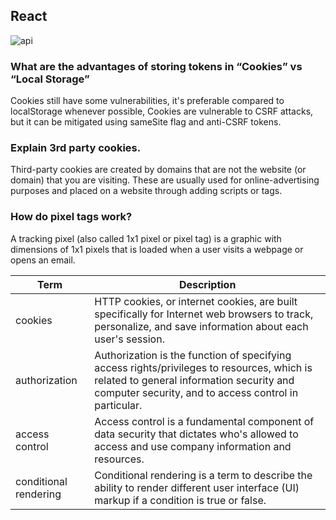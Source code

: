 ## React
![api](https://i.ibb.co/XXVH7vy/REACT-JS-KOCHI.png)


### What are the advantages of storing tokens in “Cookies” vs “Local Storage”
Cookies still have some vulnerabilities, it's preferable compared to localStorage whenever possible, Cookies are vulnerable to CSRF attacks, but it can be mitigated using sameSite flag and anti-CSRF tokens.
### Explain 3rd party cookies.
Third-party cookies are created by domains that are not the website (or domain) that you are visiting. These are usually used for online-advertising purposes and placed on a website through adding scripts or tags.
### How do pixel tags work?
A tracking pixel (also called 1x1 pixel or pixel tag) is a graphic with dimensions of 1x1 pixels that is loaded when a user visits a webpage or opens an email. 

|Term|Description|
|----|----|
|cookies|HTTP cookies, or internet cookies, are built specifically for Internet web browsers to track, personalize, and save information about each user's session.|
|authorization|Authorization is the function of specifying access rights/privileges to resources, which is related to general information security and computer security, and to access control in particular.|
|access control|Access control is a fundamental component of data security that dictates who's allowed to access and use company information and resources.|
|conditional rendering|Conditional rendering is a term to describe the ability to render different user interface (UI) markup if a condition is true or false.|
